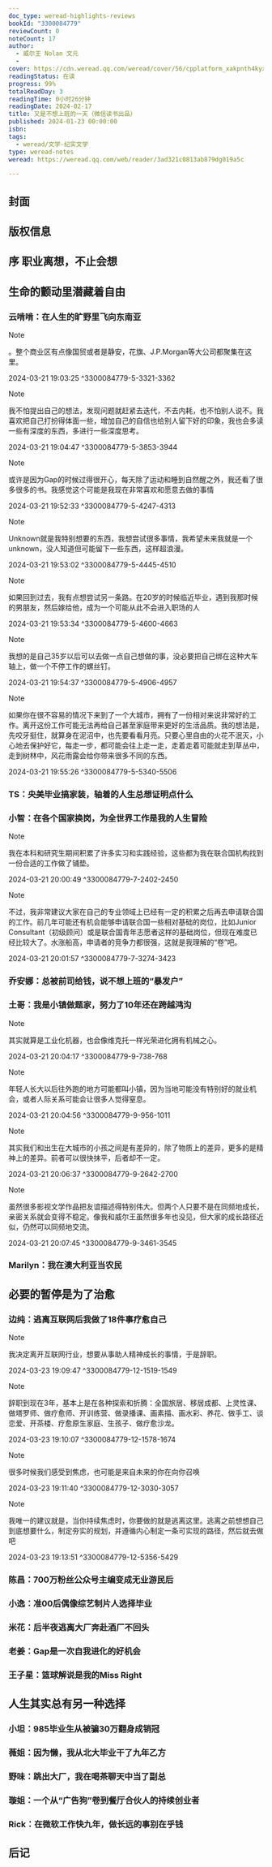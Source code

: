 ```yaml
---
doc_type: weread-highlights-reviews
bookId: "3300084779"
reviewCount: 0
noteCount: 17
author:
  - 威尔王 Nolan 文元
  - 
cover: https://cdn.weread.qq.com/weread/cover/56/cpplatform_xakpnth4kyx8aslamytbxz/t7_cpplatform_xakpnth4kyx8aslamytbxz1723611267.jpg
readingStatus: 在读
progress: 99%
totalReadDay: 3
readingTime: 0小时26分钟
readingDate: 2024-02-17
title: 又是不想上班的一天（微信读书出品）
published: 2024-01-23 00:00:00
isbn: 
tags:
  - weread/文学-纪实文学
type: weread-notes
weread: https://weread.qq.com/web/reader/3ad321c0813ab879dg019a5c

---
```



## 封面

## 版权信息

## 序 职业离想，不止会想

## 生命的颤动里潜藏着自由

### 云啃啃：在人生的旷野里飞向东南亚

> [!NOTE] 
> 。整个商业区有点像国贸或者是静安，花旗、J.P.Morgan等大公司都聚集在这里。
> 
> 2024-03-21 19:03:25 ^3300084779-5-3321-3362

> [!NOTE] 
> 我不怕提出自己的想法，发现问题就赶紧去迭代，不去内耗，也不怕别人说不。我喜欢把自己打扮得体面一些，增加自己的自信也给别人留下好的印象，我也会多读一些有深度的东西，多进行一些深度思考。
> 
> 2024-03-21 19:04:47 ^3300084779-5-3853-3944

> [!NOTE] 
> 或许是因为Gap的时候过得很开心，每天除了运动和睡到自然醒之外，我还看了很多很多的书。我感觉这个可能是我现在非常喜欢和愿意去做的事情
> 
> 2024-03-21 19:52:33 ^3300084779-5-4247-4313

> [!NOTE] 
> Unknown就是我特别想要的东西，我想尝试很多事情，我希望未来我就是一个unknown，没人知道但可能留下一些东西，这样超浪漫。
> 
> 2024-03-21 19:53:02 ^3300084779-5-4445-4510

> [!NOTE] 
> 如果回到过去，我有点想尝试另一条路。在20岁的时候临近毕业，遇到我那时候的男朋友，然后嫁给他，成为一个可能从此不会进入职场的人
> 
> 2024-03-21 19:53:34 ^3300084779-5-4600-4663

> [!NOTE] 
> 我想的是自己35岁以后可以去做一点自己想做的事，没必要把自己绑在这种大车轴上，做一个不停工作的螺丝钉。
> 
> 2024-03-21 19:54:37 ^3300084779-5-4906-4957

> [!NOTE] 
> 如果你在很不容易的情况下来到了一个大城市，拥有了一份相对来说非常好的工作。离开这份工作可能无法再给自己甚至家庭带来更好的生活品质。我的想法是，先咬牙挺住，就算身在泥沼中，也先要看看月亮。只要心里自由的火花不泯灭，小心地去保护好它，每走一步，都可能会往上走一走，走着走着可能就走到草丛中，走到树林中，风花雨露会给你带来很多不同的东西。
> 
> 2024-03-21 19:55:26 ^3300084779-5-5340-5506

### TS：央美毕业搞家装，轴着的人生总想证明点什么

### 小智：在各个国家换岗，为全世界工作是我的人生冒险

> [!NOTE] 
> 我在本科和研究生期间积累了许多实习和实践经验，这些都为我在联合国机构找到一份合适的工作做了铺垫。
> 
> 2024-03-21 20:00:49 ^3300084779-7-2402-2450

> [!NOTE] 
> 不过，我非常建议大家在自己的专业领域上已经有一定的积累之后再去申请联合国的工作。前几年可能还有机会能够申请联合国一些相对基础的岗位，比如Junior Consultant（初级顾问）或是联合国青年志愿者这样的基础岗位，但现在难度已经比较大了。水涨船高，申请者的竞争力都很强，这就是我理解的“卷”吧。
> 
> 2024-03-21 20:01:57 ^3300084779-7-3274-3423

### 乔安娜：总被前司给钱，说不想上班的“暴发户”

### 土哥：我是小镇做题家，努力了10年还在跨越鸿沟

> [!NOTE] 
> 其实就算是工业化机器，也会像维克托一样光荣进化拥有机械之心。
> 
> 2024-03-21 20:04:17 ^3300084779-9-738-768

> [!NOTE] 
> 年轻人长大以后往外跑的地方可能都叫小镇，因为当地可能没有特别好的就业机会，或者人际关系可能会让很多人觉得窒息。
> 
> 2024-03-21 20:04:56 ^3300084779-9-956-1011

> [!NOTE] 
> 其实我们和出生在大城市的小孩之间是有差异的，除了物质上的差异，更多的是精神上的差异。前者可以很快抹平，后者却不一定。
> 
> 2024-03-21 20:06:37 ^3300084779-9-2642-2700

> [!NOTE] 
> 虽然很多影视文学作品把友谊描述得特别伟大。但两个人只要不是在同频地成长，亲密关系就会变得不稳定。像我和威尔王虽然很多年也没见，但大家的成长路径近似，仍然可以同频地交流。
> 
> 2024-03-21 20:07:45 ^3300084779-9-3461-3545

### Marilyn：我在澳大利亚当农民

## 必要的暂停是为了治愈

### 边纯：逃离互联网后我做了18件事疗愈自己

> [!NOTE] 
> 我决定离开互联网行业，想要从事助人精神成长的事情，于是辞职。
> 
> 2024-03-23 19:09:47 ^3300084779-12-1519-1549

> [!NOTE] 
> 辞职到现在3年，基本上是在各种探索和折腾：全国旅居、移居成都、上灵性课、做塔罗师、做疗愈师、开训练营、做录播课、画素描、画水彩、养花、做手工、谈恋爱、开茶楼、疗愈原生家庭、生孩子、做疗愈沙龙。
> 
> 2024-03-23 19:10:07 ^3300084779-12-1578-1674

> [!NOTE] 
> 很多时候我们感受到焦虑，也可能是来自未来的你在向你召唤
> 
> 2024-03-23 19:11:40 ^3300084779-12-3030-3057

> [!NOTE] 
> 我唯一的建议就是，当你持续焦虑时，你要做的就是逃离这里。逃离之前想想自己到底想要什么，制定夯实的规划，并遵循内心制定一条可实现的路径，然后就去做吧
> 
> 2024-03-23 19:13:51 ^3300084779-12-5356-5429

### 陈昌：700万粉丝公众号主编变成无业游民后

### 小逸：准00后偶像综艺制片人选择毕业

### 米花：后半夜逃离大厂奔赴酒厂不回头

### 老姜：Gap是一次自我进化的好机会

### 王子星：篮球解说是我的Miss Right

## 人生其实总有另一种选择

### 小坦：985毕业生从被骗30万翻身成销冠

### 薇姐：因为懒，我从北大毕业干了九年乙方

### 野味：跳出大厂，我在喝茶聊天中当了副总

### 璇姐：一个从“广告狗”卷到餐厅合伙人的持续创业者

### Rick：在微软工作快九年，做长远的事别在乎钱

## 后记

